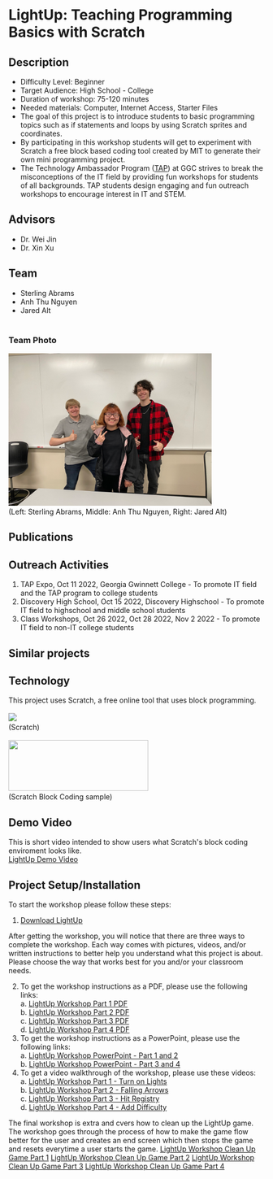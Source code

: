 # LightUp: Teaching Programming Basics with Scratch
## Description
-	Difficulty Level: Beginner
-	Target Audience: High School - College
-	Duration of workshop: 75-120 minutes
-	Needed materials: Computer, Internet Access, Starter Files
-	The goal of this project is to introduce students to basic programming topics such as if statements and loops by using Scratch sprites and coordinates.
-	By participating in this workshop students will get to experiment with Scratch a free block based coding tool created by MIT to generate their own mini programming project.
-	The Technology Ambassador Program ([TAP](https://www.ggc.edu/academics/school-of-science-and-technology/research-internships-service-learning/technology-ambassador-program)) at GGC strives to break the misconceptions of the IT field by providing fun workshops for students of all backgrounds. TAP students design engaging and fun outreach workshops to encourage interest in IT and STEM.

## Advisors
-	Dr. Wei Jin
-	Dr. Xin Xu
## Team
-	Sterling Abrams
-	Anh Thu Nguyen
-	Jared Alt <br><br>
### Team Photo
<img src= "Media/TAP-LightUp.png" width="400" height="300"> <br>
(Left: Sterling Abrams, Middle: Anh Thu Nguyen, Right: Jared Alt) <br>

## Publications

## Outreach Activities 
1.	TAP Expo, Oct 11 2022, Georgia Gwinnett College - To promote IT field and the TAP program to college students
2.	Discovery High School, Oct 15 2022, Discovery Highschool -  To promote IT field to highschool and middle school students
3. Class Workshops, Oct 26 2022, Oct 28 2022, Nov 2 2022 - To promote IT field to non-IT college students

## Similar projects

## Technology 
This project uses Scratch, a free online tool that uses block programming.<br><br>
<img src="https://github.com/TAP-GGC/LightUp-Teaching-Programming-Basics-with-Scratch/blob/main/Media/Scratch_02.png" width="200"><br>
(Scratch)<br><br>
<img src="https://ct4edu.org/wp-content/uploads/2020/04/Screen-Shot-2020-04-07-at-10.20.39-AM-1024x341.png" width="275" height="100"><br>
(Scratch Block Coding sample)

## Demo Video
This is short video intended to show users what Scratch's block coding enviroment looks like.<br>[LightUp Demo Video](https://youtu.be/svz6xLvvvII)

## Project Setup/Installation
To start the workshop please follow these steps:<br>
1. [Download LightUp](https://github.com/TAP-GGC/LightUp-Teaching-Programming-Basics-with-Scratch/blob/main/Documents/Download%20LightUp.pdf)<br>

After getting the workshop, you will notice that there are three ways to complete the workshop. Each way comes with pictures, videos, and/or written instructions to better help you understand what this project is about. Please choose the way that works best for you and/or your classroom needs.<br>

2. To get the workshop instructions as a PDF, please use the following links:<br>
   a. [LightUp Workshop Part 1 PDF](https://github.com/TAP-GGC/LightUp-Teaching-Programming-Basics-with-Scratch/blob/main/Documents/Workshop%20Instructions/LightUp%20Workshop%20Part%201.pdf) <br>
   b. [LightUp Workshop Part 2 PDF](https://github.com/TAP-GGC/LightUp-Teaching-Programming-Basics-with-Scratch/blob/main/Documents/Workshop%20Instructions/LightUp%20Workshop%20Part%202%20%E2%80%93%20Falling%20Arrows.pdf)<br>
   c. [LightUp Workshop Part 3 PDF](https://github.com/TAP-GGC/LightUp-Teaching-Programming-Basics-with-Scratch/blob/main/Documents/Workshop%20PDF%20Instructions/LightUp%20Workshop%20Part%203%20%E2%80%93%20Hit%20Registry.pdf)<br>
   d. [LightUp Workshop Part 4 PDF](https://github.com/TAP-GGC/LightUp-Teaching-Programming-Basics-with-Scratch/blob/main/Documents/Workshop%20PDF%20Instructions/LightUp%20Workshop%20Part%204%20%E2%80%93%20Add%20Difficulty.pdf)
3. To get the workshop instructions as a PowerPoint, please use the following links:<br>
   a. [LightUp Workshop PowerPoint - Part 1 and 2 ](https://github.com/TAP-GGC/LightUp-Teaching-Programming-Basics-with-Scratch/blob/main/Documents/Workshop%20Instructions/LightUp%20Workshop%20Part%201.pdf) <br>
   b. [LightUp Workshop PowerPoint - Part 3 and 4 ](https://github.com/TAP-GGC/LightUp-Teaching-Programming-Basics-with-Scratch/blob/main/Documents/Workshop%20Instructions/LightUp%20Workshop%20Part%202%20%E2%80%93%20Falling%20Arrows.pdf)
4. To get a video walkthrough of the workshop, please use these videos:<br>
   a. [LightUp Workshop Part 1 - Turn on Lights](https://youtu.be/YsP2XbsBGIw)<br>
   b. [LightUp Workshop Part 2 - Falling Arrows](https://youtu.be/8Rmc1j86FfU)<br>
   c. [LightUp Workshop Part 3 - Hit Registry](https://youtu.be/snOWcFpRPqM)<br>
   d. [LightUp Workshop Part 4 - Add Difficulty](https://youtu.be/wQRQuIe1nRA)

The final workshop is extra and cvers how to clean up the LightUp game. The workshop goes through the process of how to make the game flow better for the user and creates an end screen which then stops the game and resets everytime a user starts the game.
[LightUp Workshop Clean Up Game Part 1](https://github.com/TAP-GGC/LightUp-Teaching-Programming-Basics-with-Scratch/blob/main/Documents/Workshop%20PDF%20Instructions/LightUp%20Workshop%20-%20Clean%20Up%20Game%20Part%201.pdf)
[LightUp Workshop Clean Up Game Part 2](https://github.com/TAP-GGC/LightUp-Teaching-Programming-Basics-with-Scratch/blob/main/Documents/Workshop%20PDF%20Instructions/LightUp%20Workshop%20-%20Clean%20Up%20Game%20Part%202.pdf)
[LightUp Workshop Clean Up Game Part 3](https://github.com/TAP-GGC/LightUp-Teaching-Programming-Basics-with-Scratch/blob/main/Documents/Workshop%20PDF%20Instructions/LightUp%20Workshop%20-%20Clean%20Up%20Game%20Part%203.pdf)
[LightUp Workshop Clean Up Game Part 4](https://github.com/TAP-GGC/LightUp-Teaching-Programming-Basics-with-Scratch/blob/main/Documents/Workshop%20PDF%20Instructions/LightUp%20Workshop%20-%20Clean%20Up%20Game%20Part%204.pdf)
